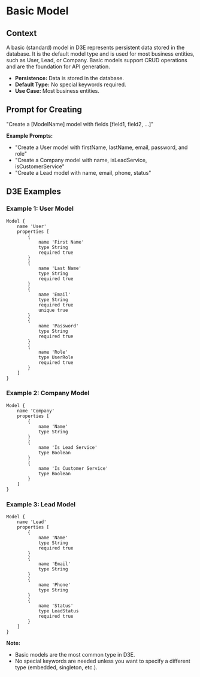 # Basic Model

## Context

A basic (standard) model in D3E represents persistent data stored in the database. It is the default model type and is used for most business entities, such as User, Lead, or Company. Basic models support CRUD operations and are the foundation for API generation.

- **Persistence:** Data is stored in the database.
- **Default Type:** No special keywords required.
- **Use Case:** Most business entities.

## Prompt for Creating

"Create a [ModelName] model with fields [field1, field2, ...]"

**Example Prompts:**
- "Create a User model with firstName, lastName, email, password, and role"
- "Create a Company model with name, isLeadService, isCustomerService"
- "Create a Lead model with name, email, phone, status"

## D3E Examples

### Example 1: User Model

```d3e
Model {
    name 'User'
    properties [
        {
            name 'First Name'
            type String
            required true
        }
        {
            name 'Last Name'
            type String
            required true
        }
        {
            name 'Email'
            type String
            required true
            unique true
        }
        {
            name 'Password'
            type String
            required true
        }
        {
            name 'Role'
            type UserRole
            required true
        }
    ]
}
```

### Example 2: Company Model

```d3e
Model {
    name 'Company'
    properties [
        {
            name 'Name'
            type String
        }
        {
            name 'Is Lead Service'
            type Boolean
        }
        {
            name 'Is Customer Service'
            type Boolean
        }
    ]
}
```

### Example 3: Lead Model

```d3e
Model {
    name 'Lead'
    properties [
        {
            name 'Name'
            type String
            required true
        }
        {
            name 'Email'
            type String
        }
        {
            name 'Phone'
            type String
        }
        {
            name 'Status'
            type LeadStatus
            required true
        }
    ]
}
```

**Note:**
- Basic models are the most common type in D3E.
- No special keywords are needed unless you want to specify a different type (embedded, singleton, etc.).
